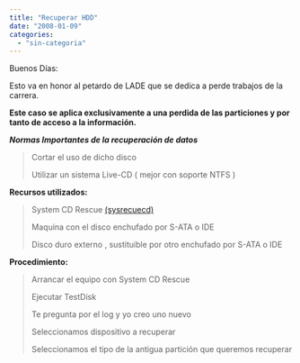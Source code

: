 ```yaml
---
title: "Recuperar HDD"
date: "2008-01-09"
categories: 
  - "sin-categoria"
---
```


Buenos Días:

Esto va en honor al petardo de LADE que se dedica a perde trabajos de la carrera.

**Este caso se aplica exclusivamente a una perdida de las particiones y por tanto de acceso a la información.**

_**Normas Importantes de la recuperación de datos**_

> Cortar el uso de dicho disco
> 
> Utilizar un sistema Live-CD ( mejor con soporte NTFS )

**Recursos utilizados:**

> System CD Rescue [(sysrecuecd)](https://sourceforge.net/project/showfiles.php?group_id=85811&package_id=88964)
> 
> Maquina con el disco enchufado por S-ATA o IDE
> 
> Disco duro externo , sustituible por otro enchufado por S-ATA o IDE

**Procedimiento:**

> Arrancar el equipo con System CD Rescue
> 
> Ejecutar TestDisk
> 
> Te pregunta por el log y yo creo uno nuevo
> 
> Seleccionamos dispositivo a recuperar
> 
> Seleccionamos el tipo de la antigua partición que queremos recuperar
